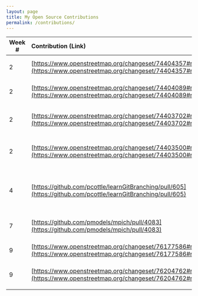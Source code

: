 ```yaml
---
layout: page
title: My Open Source Contributions
permalink: /contributions/
---
```


<!--
Type of the contribution should be "Wikipedia edit", "OpenStreet Map feature", "Project Documentation", "Project Code", "Blog Edit", etc.

The description should include a brief summary of what you did.

Replace the first row below with your contribution.

-->





| Week #       | Contribution (Link)  | Type  | Description |
|---|:---|:---|:---|
|  2   | [https://www.openstreetmap.org/changeset/74404357#map=19/40.73003/-74.00016](https://www.openstreetmap.org/changeset/74404357#map=19/40.73003/-74.00016)    | OpenStreetMap edit    | Added a missing place.    |
|  2   |  [https://www.openstreetmap.org/changeset/74404089#map=19/40.73111/-73.99337](https://www.openstreetmap.org/changeset/74404089#map=19/40.73111/-73.99337)   | OpenStreetMap edit    | Added a missing place.     |
|  2   | [https://www.openstreetmap.org/changeset/74403702#map=19/40.72969/-73.98958](https://www.openstreetmap.org/changeset/74403702#map=19/40.72969/-73.98958)    | OpenStreetMap edit    | Changed status of closed location.     |
|  2   | [https://www.openstreetmap.org/changeset/74403500#map=19/40.72964/-73.98962](https://www.openstreetmap.org/changeset/74403500#map=19/40.72964/-73.98962)    | OpenStreetMap edit    | Changed status of closed location.     |
|  4   | [https://github.com/pcottle/learnGitBranching/pull/605](https://github.com/pcottle/learnGitBranching/pull/605)    | GitHub contribution    | Edited text on a git tutorial site, for humorous purposes.     |
|  7   | [https://github.com/pmodels/mpich/pull/4083](https://github.com/pmodels/mpich/pull/4083)    | GitHub contribution    | Fixed typos in docs and comments.     |
|  9   | [https://www.openstreetmap.org/changeset/76177586#map=19/40.72971/-73.98873](https://www.openstreetmap.org/changeset/76177586#map=19/40.72971/-73.98873)    | OpenStreetMap edit    | Added a missing place.    |
|  9   | [https://www.openstreetmap.org/changeset/76204762#map=19/40.72969/-73.98727](https://www.openstreetmap.org/changeset/76204762#map=19/40.72969/-73.98727)    | OpenStreetMap edit    | Added a missing place.    |
|     |     |     |      |
